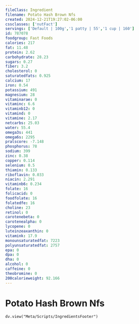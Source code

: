 ```yaml
---
fileClass: Ingredient
filename: Potato Hash Brown Nfs
created: 2024-12-21T19:27:02-06:00
cssclasses: ['nutFact']
servings: ['Default | 100g','1 patty | 55','1 cup | 160']
id: 787078
foodgroup: Fast Foods
calories: 217
fat: 11.48
protein: 2.62
carbohydrate: 28.23
sugars: 0.27
fiber: 3.2
cholesterol: 0
saturatedfats: 0.925
calcium: 17
iron: 0.54
potassium: 491
magnesium: 28
vitaminarae: 0
vitaminc: 6.6
vitaminb12: 0
vitamind: 0
vitamine: 2.17
netcarbs: 25.03
water: 55.4
omega3s: 441
omega6s: 2295
pralscore: -7.148
phosphorus: 78
sodium: 399
zinc: 0.38
copper: 0.114
selenium: 0.5
thiamin: 0.133
riboflavin: 0.033
niacin: 2.291
vitaminb6: 0.234
folate: 16
folicacid: 0
foodfolate: 16
folatedfe: 16
choline: 23
retinol: 0
carotenebeta: 0
carotenealpha: 0
lycopene: 0
luteinzeaxanthin: 0
vitamink: 17.9
monounsaturatedfat: 7223
polyunsaturatedfat: 2757
epa: 0
dpa: 0
dha: 0
alcohol: 0
caffeine: 0
theobromine: 0
200calorieweight: 92.166
---
```


# Potato Hash Brown Nfs

```dataviewjs
dv.view("Meta/Scripts/IngredientsFooter")
```